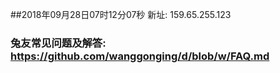 ##2018年09月28日07时12分07秒 新址: 159.65.255.123
### 兔友常见问题及解答: https://github.com/wanggonging/d/blob/w/FAQ.md
